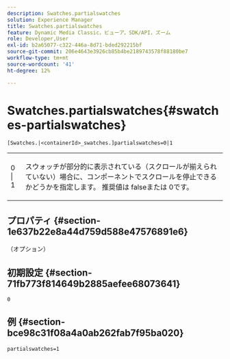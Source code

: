 ```yaml
---
description: Swatches.partialswatches
solution: Experience Manager
title: Swatches.partialswatches
feature: Dynamic Media Classic，ビューア，SDK/API，ズーム
role: Developer,User
exl-id: b2a65077-c322-446a-8d71-bded292215bf
source-git-commit: 206e4643e3926cb85b4be2189743578f88180be7
workflow-type: tm+mt
source-wordcount: '41'
ht-degree: 12%

---
```


# Swatches.partialswatches{#swatches-partialswatches}

`[Swatches.|<containerId>_swatches.]partialswatches=0|1`

<table id="table_4B8CEC134277403A840A050BD8C8CE2B"> 
 <tbody> 
  <tr> 
   <td> <p> <span class="codeph"> 0 | 1</span> </p> </td> 
   <td> <p> スウォッチが部分的に表示されている（スクロールが揃えられていない）場合に、コンポーネントでスクロールを停止できるかどうかを指定します。 推奨値は<span class="codeph"> false</span>または<span class="codeph"> 0</span>です。 </p> </td> 
  </tr> 
 </tbody> 
</table>

## プロパティ {#section-1e637b22e8a44d759d588e47576891e6}

（オプション）

## 初期設定 {#section-71fb773f814649b2885aefee68073641}

`0`

## 例 {#section-bce98c31f08a4a0ab262fab7f95ba020}

`partialswatches=1`
